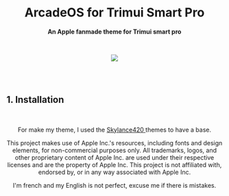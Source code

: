 <h1 align="center"> ArcadeOS for Trimui Smart Pro </h1>
<p align="center"> <b> An Apple fanmade theme for Trimui smart pro </b> </p>

<br>

<p align="center"> <img src="https://github.com/SKINOX21/ArcadeOS-for-Trimui-Smart-Pro/blob/Pics/arcadeos.png"/> </p>
<br>

<br>


<h2> 1. Installation</h2>
<br>






<p align="center"> For make my theme, I used the <a href="https://www.reddit.com/user/Skylance420/"> Skylance420 <a/> themes to have a base. <p/>
<p align="center">  This project makes use of Apple Inc.'s resources, including fonts and design elements, for non-commercial purposes only. All trademarks, logos, and other proprietary content of Apple Inc. are used under their respective licenses and are the property of Apple Inc. This project is not affiliated with, endorsed by, or in any way associated with Apple Inc.  <p/>
<p align="center"> I'm french and my English is not perfect, excuse me if there is mistakes. </p>
